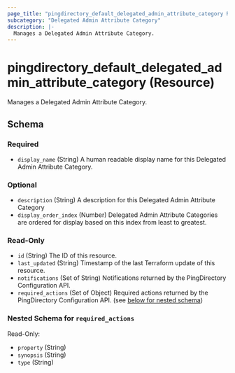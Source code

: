```yaml
---
page_title: "pingdirectory_default_delegated_admin_attribute_category Resource - terraform-provider-pingdirectory"
subcategory: "Delegated Admin Attribute Category"
description: |-
  Manages a Delegated Admin Attribute Category.
---
```


# pingdirectory_default_delegated_admin_attribute_category (Resource)

Manages a Delegated Admin Attribute Category.



<!-- schema generated by tfplugindocs -->
## Schema

### Required

- `display_name` (String) A human readable display name for this Delegated Admin Attribute Category.

### Optional

- `description` (String) A description for this Delegated Admin Attribute Category
- `display_order_index` (Number) Delegated Admin Attribute Categories are ordered for display based on this index from least to greatest.

### Read-Only

- `id` (String) The ID of this resource.
- `last_updated` (String) Timestamp of the last Terraform update of this resource.
- `notifications` (Set of String) Notifications returned by the PingDirectory Configuration API.
- `required_actions` (Set of Object) Required actions returned by the PingDirectory Configuration API. (see [below for nested schema](#nestedatt--required_actions))

<a id="nestedatt--required_actions"></a>
### Nested Schema for `required_actions`

Read-Only:

- `property` (String)
- `synopsis` (String)
- `type` (String)



